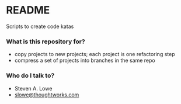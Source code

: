 # README #

Scripts to create code katas

### What is this repository for? ###

* copy projects to new projects; each project is one refactoring step
* compress a set of projects into branches in the same repo

### Who do I talk to? ###

* Steven A. Lowe
* slowe@thoughtworks.com
